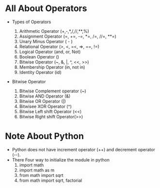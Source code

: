 # All About Operators

- Types of Operators
    1. Arithmetic Operator (+,-,*,/,//,**,%)
    2. Assignment Operator (=, +=, -=, *=, /=, //=, **=)
    3. Unary Minus Operator ( - )
    4. Relational Operator (>, <, =<, =>, ==, !=)
    5. Logical Operator (and, or, Not)
    6. Boolean Operator ()
    7. Bitwise Operator (~, &, |, ^, <<, >>)
    8. Membership Operator (in, not in)
    9. Identity Operator (id)

- Bitwise Operator
    1. Bitwise Complement operator (~)
    2. Bitwise AND Operator (&)
    3. Bitwise OR Operator (|)
    4. Bitwisee XOR Operator (^)
    5. Bitwise Left shift Operator (<<)
    6. Bitwise Right shift Operator(>>)


# Note About Python

- Python does not have increment operator (++) and decrement operator (--).
- There Four way to initialize the module in python
    1. import math
    2. import math as m
    3. from math import sqrt
    4. from math import sqrt, factorial
    
